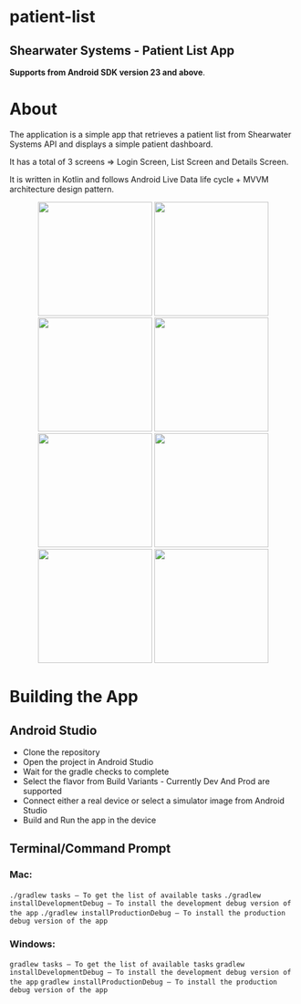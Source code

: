 # patient-list

## Shearwater Systems - Patient List App

<b>Supports from Android SDK version 23 and above</b>.

<b><h1>About</h1></b>
The application is a simple app that retrieves a patient list from Shearwater Systems API and displays a simple patient dashboard.

It has a total of 3 screens => Login Screen, List Screen and Details Screen.

It is written in Kotlin and follows Android Live Data life cycle + MVVM architecture design pattern.

<p align="center">
  <img src="https://user-images.githubusercontent.com/12429051/69249366-c0ddfc80-0bd3-11ea-9504-0c1379e7a9ab.jpg" width="200"/>
  <img src="https://user-images.githubusercontent.com/12429051/69249329-b459a400-0bd3-11ea-9996-f3c968f9f7f4.jpg" width="200"/>
  <img src="https://user-images.githubusercontent.com/12429051/69249370-c4718380-0bd3-11ea-89ca-269ba7ee4402.jpg" width="200"/>
  <img src="https://user-images.githubusercontent.com/12429051/69249378-c6d3dd80-0bd3-11ea-825a-13f9bc542712.jpg" width="200"/>
  <img src="https://user-images.githubusercontent.com/12429051/69249378-c6d3dd80-0bd3-11ea-825a-13f9bc542712.jpg" width="200"/>
  <img src="https://user-images.githubusercontent.com/12429051/69249389-ca676480-0bd3-11ea-9f3d-49893e1a53e2.jpg" width="200"/>
  <img src="https://user-images.githubusercontent.com/12429051/69249389-ca676480-0bd3-11ea-9f3d-49893e1a53e2.jpg" width="200"/>
  <img src="https://user-images.githubusercontent.com/12429051/69249362-bf143900-0bd3-11ea-8659-7e5c3d4dd10e.jpg" width="200"/>
</p>

<b><h1>Building the App</h1></b>

<b><h2>Android Studio</h2></b>

* Clone the repository
* Open the project in Android Studio
* Wait for the gradle checks to complete
* Select the flavor from Build Variants - Currently Dev And Prod are supported
* Connect either a real device or select a simulator image from Android Studio
* Build and Run the app in the device

<b><h2>Terminal/Command Prompt</h2></b>

<b><h3>Mac:</h3></b>

```./gradlew tasks – To get the list of available tasks```
```./gradlew installDevelopmentDebug – To install the development debug version of the app```
```./gradlew installProductionDebug – To install the production debug version of the app```

<b><h3>Windows:</h3></b>

```gradlew tasks – To get the list of available tasks```
```gradlew installDevelopmentDebug – To install the development debug version of the app```
```gradlew installProductionDebug – To install the production debug version of the app```



